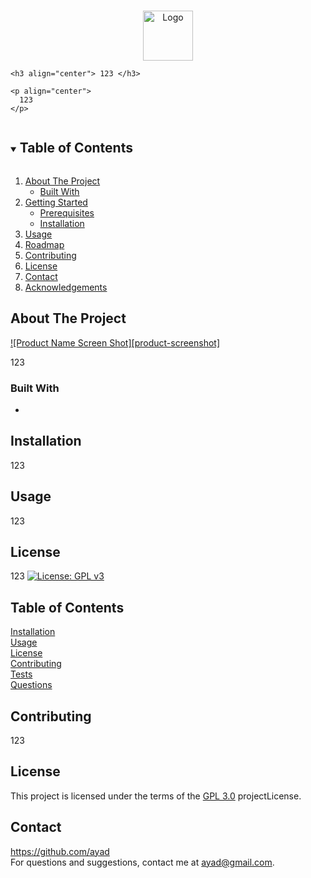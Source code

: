 
  <!-- PROJECT LOGO -->
  <br />
  <p align="center">
      <img src="123" alt="Logo" width="80" height="80">
  
    <h3 align="center"> 123 </h3>
  
    <p align="center">
      123
    </p>
  </p>
  
  <!-- TABLE OF CONTENTS -->
  <details open="open">
    <summary><h2 style="display: inline-block">Table of Contents</h2></summary>
    <ol>
      <li>
        <a href="#about-the-project">About The Project</a>
        <ul>
          <li><a href="#built-with">Built With</a></li>
        </ul>
      </li>
      <li>
        <a href="#getting-started">Getting Started</a>
        <ul>
          <li><a href="#prerequisites">Prerequisites</a></li>
          <li><a href="#installation">Installation</a></li>
        </ul>
      </li>
      <li><a href="#usage">Usage</a></li>
      <li><a href="#roadmap">Roadmap</a></li>
      <li><a href="#contributing">Contributing</a></li>
      <li><a href="#projectLicense">License</a></li>
      <li><a href="#contact">Contact</a></li>
      <li><a href="#acknowledgements">Acknowledgements</a></li>
    </ol>
  </details>
  
  <!-- ABOUT THE PROJECT -->
  
  ## About The Project
  
  [![Product Name Screen Shot][product-screenshot]](123)
  
  123
  
  ### Built With
  
  - [](HTML,CSS,JavaScript)

  <!-- GETTING STARTED -->

  ## Installation
   123
  
  
  ## Usage
   123

  
  <!-- LICENSE -->
  
  ## License
  123
  [![License: GPL v3](https://img.shields.io/badge/License-GPLv3-blue.svg)](https://www.gnu.org/licenses/gpl-3.0)

  ## Table of Contents
  [Installation](#installation)  
    [Usage](#usage)  
    [License](#projectLicense)  
    [Contributing](#contributing)  
    [Tests](#tests)  
    [Questions](#questions)  

  ## Contributing
  123
  ## License
  This project is licensed under the terms of the [GPL 3.0](https://www.gnu.org/licenses/gpl-3.0) projectLicense.


  <!-- CONTACT -->
  
  ## Contact
  https://github.com/ayad  
  For questions and suggestions, contact me at ayad@gmail.com.
  
  
